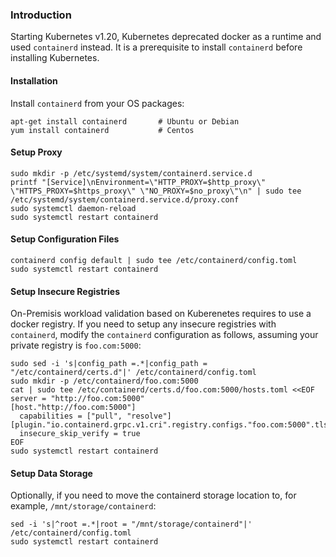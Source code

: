 
### Introduction

Starting Kubernetes v1.20, Kubernetes deprecated docker as a runtime and used `containerd` instead. It is a prerequisite to install `containerd` before installing Kubernetes.

#### Installation

Install `containerd` from your OS packages:

```
apt-get install containerd       # Ubuntu or Debian
yum install containerd           # Centos
```

#### Setup Proxy

```
sudo mkdir -p /etc/systemd/system/containerd.service.d
printf "[Service]\nEnvironment=\"HTTP_PROXY=$http_proxy\" \"HTTPS_PROXY=$https_proxy\" \"NO_PROXY=$no_proxy\"\n" | sudo tee /etc/systemd/system/containerd.service.d/proxy.conf
sudo systemctl daemon-reload
sudo systemctl restart containerd
```

#### Setup Configuration Files

```
containerd config default | sudo tee /etc/containerd/config.toml
sudo systemctl restart containerd
```

#### Setup Insecure Registries

On-Premisis workload validation based on Kuberenetes requires to use a docker registry. If you need to setup any insecure registries with `containerd`, modify the `containerd` configuration as follows, assuming your private registry is `foo.com:5000`:   

```
sudo sed -i 's|config_path =.*|config_path = "/etc/containerd/certs.d"|' /etc/containerd/config.toml
sudo mkdir -p /etc/containerd/foo.com:5000
cat | sudo tee /etc/containerd/certs.d/foo.com:5000/hosts.toml <<EOF
server = "http://foo.com:5000"
[host."http://foo.com:5000"]
  capabilities = ["pull", "resolve"]
[plugin."io.containerd.grpc.v1.cri".registry.configs."foo.com:5000".tls]
  insecure_skip_verify = true
EOF 
sudo systemctl restart containerd
```

#### Setup Data Storage

Optionally, if you need to move the containerd storage location to, for example, `/mnt/storage/containerd`:

```
sed -i 's|^root =.*|root = "/mnt/storage/containerd"|' /etc/containerd/config.toml
sudo systemctl restart containerd
```



